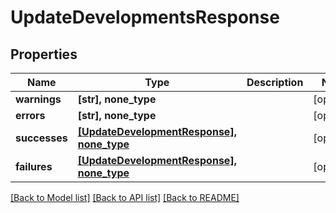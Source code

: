 # UpdateDevelopmentsResponse


## Properties
Name | Type | Description | Notes
------------ | ------------- | ------------- | -------------
**warnings** | **[str], none_type** |  | [optional] 
**errors** | **[str], none_type** |  | [optional] 
**successes** | [**[UpdateDevelopmentResponse], none_type**](UpdateDevelopmentResponse.md) |  | [optional] 
**failures** | [**[UpdateDevelopmentResponse], none_type**](UpdateDevelopmentResponse.md) |  | [optional] 

[[Back to Model list]](../README.md#documentation-for-models) [[Back to API list]](../README.md#documentation-for-api-endpoints) [[Back to README]](../README.md)


